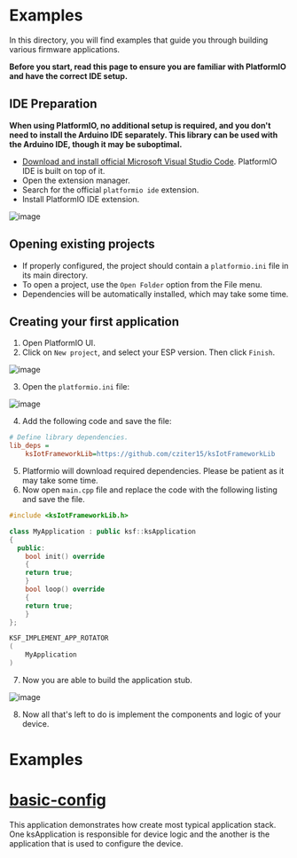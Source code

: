 # Examples
In this directory, you will find examples that guide you through building various firmware applications.

**Before you start, read this page to ensure you are familiar with PlatformIO and have the correct IDE setup.**

## IDE Preparation

**When using PlatformIO, no additional setup is required, and you don't need to install the Arduino IDE separately. This library can be used with the Arduino IDE, though it may be suboptimal.**

- [Download and install official Microsoft Visual Studio Code](https://code.visualstudio.com/). PlatformIO IDE is built on top of it.
- Open the extension manager.
- Search for the official `platformio ide` extension.
- Install PlatformIO IDE extension.

![image](https://github.com/cziter15/ksIotFrameworkLib/assets/5003708/18dfb3a2-866c-4308-a197-5a90bbb13b90)

## Opening existing projects
- If properly configured, the project should contain a `platformio.ini` file in its main directory.
- To open a project, use the `Open Folder` option from the File menu.
- Dependencies will be automatically installed, which may take some time.

## Creating your first application
1. Open PlatformIO UI.
2. Click on `New project`, and select your ESP version. Then click `Finish`.

![image](https://github.com/cziter15/ksIotFrameworkLib/assets/5003708/494565fa-4753-446c-a18e-c903626637a3)

3. Open the `platformio.ini` file:

![image](https://github.com/cziter15/ksIotFrameworkLib/assets/5003708/1d882165-c64f-40a6-addb-36141837c5dc)

4. Add the following code and save the file:
```ini
# Define library dependencies.
lib_deps = 
	ksIotFrameworkLib=https://github.com/cziter15/ksIotFrameworkLib
```
5. Platformio will download required dependencies. Please be patient as it may take some time.
6. Now open `main.cpp` file and replace the code with the following listing and save the file.
```cpp
#include <ksIotFrameworkLib.h>

class MyApplication : public ksf::ksApplication
{
  public:
    bool init() override 
    {
	return true;
    }
    bool loop() override 
    {
	return true;
    }
};

KSF_IMPLEMENT_APP_ROTATOR
(
	MyApplication
)
```

7. Now you are able to build the application stub.

![image](https://github.com/cziter15/ksIotFrameworkLib/assets/5003708/afac0511-cf68-4007-ba89-b2902cabca6c)

8. Now all that's left to do is implement the components and logic of your device. 

# Examples

# [basic-config](basic-config)
This application demonstrates how create most typical application stack. One ksApplication is responsible for device logic and the another is the application that is used to configure the device.
